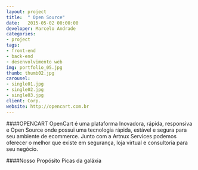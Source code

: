 ```yaml
---
layout: project
title:  " Open Source"
date:   2015-05-02 00:00:00
developer: Marcelo Andrade
categories:
- project
tags:
- front-end
- back-end
- desenvolvimento web
img: portfolio_05.jpg
thumb: thumb02.jpg
carousel:
- single01.jpg
- single02.jpg
- single03.jpg
client: Corp.
website: http://opencart.com.br
---
```

####OPENCART
OpenCart é uma plataforma Inovadora, rápida, responsiva  e Open Source onde possui uma tecnologia rápida, estável e segura para seu ambiente de ecommerce.
Junto com a Artnux Services podemos oferecer o melhor que existe em segurança, loja virtual e consultoria para seu negócio.

####Nosso Propósito
Picas da galáxia